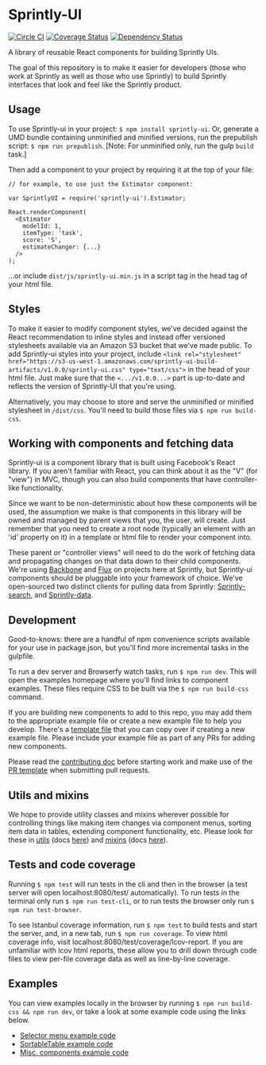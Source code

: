 # Sprintly-UI
[![Circle CI](https://circleci.com/gh/sprintly/sprintly-ui/tree/master.svg?style=svg)](https://circleci.com/gh/sprintly/sprintly-ui/tree/master)
[![Coverage Status](https://coveralls.io/repos/sprintly/sprintly-ui/badge.svg?branch=master&service=github)](https://coveralls.io/github/sprintly/sprintly-ui?branch=master)
[![Dependency Status](https://gemnasium.com/sprintly/sprintly-ui.svg)](https://gemnasium.com/sprintly/sprintly-ui)

A library of reusable React components for building Sprintly UIs.

The goal of this repository is to make it easier for developers (those who work at Sprintly as well as those who use Sprintly) to build Sprintly interfaces that look and feel like the Sprintly product.


## Usage
To use Sprintly-ui in your project: ```$ npm install sprintly-ui```. Or, generate a UMD bundle containing unminified and minified versions, run the prepublish script: ```$ npm run prepublish```. [Note: For unminified only, run the gulp ```build``` task.]

Then add a component to your project by requiring it at the top of your file:
```
// for example, to use just the Estimator component:

var SprintlyUI = require('sprintly-ui').Estimator;

React.renderComponent(
  <Estimator
    modelId: 1,
    itemType: 'task',
    score: 'S',
    estimateChanger: {...}
  />
);
```
...or include ```dist/js/sprintly-ui.min.js``` in a script tag in the head tag of your html file.


## Styles
To make it easier to modify component styles, we've decided against the React recommendation to inline styles and instead offer versioned stylesheets available via an Amazon S3 bucket that we've made public. To add Sprintly-ui styles into your project, include ```<link rel="stylesheet" href="https://s3-us-west-1.amazonaws.com/sprintly-ui-build-artifacts/v1.0.0/sprintly-ui.css" type="text/css">``` in the head of your html file. Just make sure that the ```<.../v1.0.0...>``` part is up-to-date and reflects the version of Sprintly-UI that you're using.

Alternatively, you may choose to store and serve the unminified or minified stylesheet in ```/dist/css```. You'll need to build those files via ```$ npm run build-css```.


## Working with components and fetching data
Sprintly-ui is a component library that is built using Facebook's React library. If you aren't familiar with React, you can think about it as the "V" (for "view") in MVC, though you can also build components that have controller-like functionality.

Since we want to be non-deterministic about how these components will be used, the assumption we make is that components in this library will be owned and managed by parent views that you, the user, will create. Just remember that you need to create a root node (typically an element with an 'id' property on it) in a template or html file to render your component into.

These parent or "controller views" will need to do the work of fetching data and propagating changes on that data down to their child components. We're using [Backbone](http://backbonejs.org/) and [Flux](https://facebook.github.io/flux/) on projects here at Sprintly, but Sprintly-ui components should be pluggable into your framework of choice. We've open-sourced two distinct clients for pulling data from Sprintly: [Sprintly-search](https://github.com/sprintly/sprintly-search), and [Sprintly-data](https://github.com/sprintly/sprintly-data).


## Development
Good-to-knows: there are a handful of npm convenience scripts available for your use in package.json, but you'll find more incremental tasks in the gulpfile.

To run a dev server and Browserfy watch tasks, run ```$ npm run dev```. This will open the examples homepage where you'll find links to component examples. These files require CSS to be built via the ```$ npm run build-css``` command.

If you are building new components to add to this repo, you may add them to the appropriate example file or create a new example file to help you develop. There's a [template file](examples/template.html) that you can copy over if creating a new example file. Please include your example file as part of any PRs for adding new components.

Please read the [contributing doc](CONTRIBUTING.md) before starting work and make use of the [PR template](PR_TEMPLATE.md) when submitting pull requests.


## Utils and mixins
We hope to provide utility classes and mixins wherever possible for controlling things like making item changes via component menus, sorting item data in tables, extending component functionality, etc. Please look for these in [utils](src/utils/) (docs [here](docs/utils.md)) and [mixins](src/mixins/) (docs [here](docs/mixins.md)).


## Tests and code coverage
Running ```$ npm test``` will run tests in the cli and then in the browser (a test server will open localhost:8080/test/ automatically). To run tests in the terminal only run ```$ npm run test-cli```, or to run tests the browser only run ```$ npm run test-browser```.

To see Istanbul coverage information, run ```$ npm test``` to build tests and start the server,
and, in a new tab, run ```$ npm run coverage```. To view html coverage info, visit localhost:8080/test/coverage/lcov-report. If you are unfamiliar with lcov html reports, these allow you to drill down through code files to view per-file coverage data as well as line-by-line coverage.


## Examples
You can view examples locally in the browser by running ```$ npm run build-css && npm run dev```, or take a look at some example code using the links below.
* [Selector menu example code](examples/menus.html)
* [SortableTable example code](examples/tables.html)
* [Misc. components example code](examples/misc.html)

